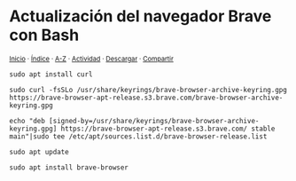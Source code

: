 # Actualización del navegador Brave con Bash
<sup>[Inicio](../../../../index.md) · [Índice](../../../../indices/bash.md) · [A-Z](../../../../indices/alfabetico.md) · [Actividad](../../../../indices/actividad.md) · <a href="../../../../contenido/a/c/t/actualizacion-del-navegador-brave-con-bash.html" download="jucardus-actualizacion-del-navegador-brave-con-bash.html">Descargar</a> · [Compartir](https://x.com/intent/tweet?text=Actualizaci%C3%B3n%20del%20navegador%20Brave%20con%20Bash.%0A%E2%86%92%20https%3A%2F%2Fjucardus.github.io%2Fcontenido%2Fa%2Fc%2Ft%2Factualizacion-del-navegador-brave-con-bash.html%0A%0A%23bash_jucardus%20%23brave_jucardus%0A%40jucardus)</sup>

```
sudo apt install curl

sudo curl -fsSLo /usr/share/keyrings/brave-browser-archive-keyring.gpg https://brave-browser-apt-release.s3.brave.com/brave-browser-archive-keyring.gpg

echo "deb [signed-by=/usr/share/keyrings/brave-browser-archive-keyring.gpg] https://brave-browser-apt-release.s3.brave.com/ stable main"|sudo tee /etc/apt/sources.list.d/brave-browser-release.list

sudo apt update

sudo apt install brave-browser
```
